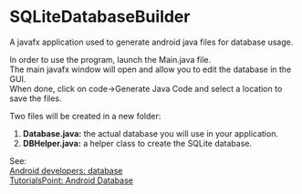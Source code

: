 # SQLiteDatabaseBuilder
A javafx application used to generate android java files for database usage.
<br>
<p>
In order to use the program, launch the Main.java file.<br>
The main javafx window will open and allow you to edit the database in the GUI.<br>
When done, click on code->Generate Java Code and select a location to save the files.<br>
</p>
<p>
Two files will be created in a new folder:<br>
<ol>
  <li><b>Database.java:</b> the actual database you will use in your application.</li>
  <li><b>DBHelper.java:</b> a helper class to create the SQLite database.</li>
</ol>
</p>
<p>
See: <br>
<a href="https://developer.android.com/training/basics/data-storage/databases.html">Android developers: database</a><br>
<a href="https://www.tutorialspoint.com/android/android_sqlite_database.htm">TutorialsPoint: Android Database</a>
</p>
